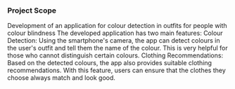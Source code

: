 
### Project Scope
Development of an application for colour detection in outfits for people with colour blindness
The developed application has two main features:
Colour Detection: Using the smartphone's camera, the app can detect colours in the user's outfit and tell them the name of the colour. This is very helpful for those who cannot distinguish certain colours.
Clothing Recommendations: Based on the detected colours, the app also provides suitable clothing recommendations. With this feature, users can ensure that the clothes they choose always match and look good.
